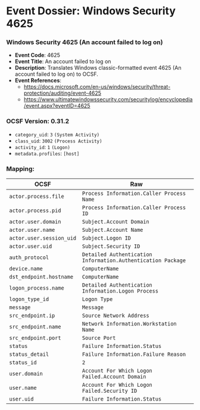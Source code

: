 # Event Dossier: Windows Security 4625
### Windows Security 4625 (An account failed to log on)
- **Event Code**: 4625
- **Event Title**: An account failed to log on
- **Description**: Translates Windows classic-formatted event 4625 (An account failed to log on) to OCSF.
- **Event References**:
  - https://docs.microsoft.com/en-us/windows/security/threat-protection/auditing/event-4625
  - https://www.ultimatewindowssecurity.com/securitylog/encyclopedia/event.aspx?eventID=4625
  
 ### OCSF Version: 0.31.2
 - `category_uid`: `3` `(System Activity)`
 - `class_uid`: `3002` `(Process Activity)`
 - `activity_id`: `1` `(Logon)`
 - `metadata.profiles`: `[host]`
 ### Mapping:
 
| OCSF                     | Raw                                                          |
| ------------------------ | ------------------------------------------------------------ |
| `actor.process.file`     | `Process Information.Caller Process Name`                    |
| `actor.process.pid`      | `Process Information.Caller Process ID`                      |
| `actor.user.domain`      | `Subject.Account Domain`                                     |
| `actor.user.name`        | `Subject.Account Name`                                       |
| `actor.user.session_uid` | `Subject.Logon ID`                                           |
| `actor.user.uid`         | `Subject.Security ID`                                        |
| `auth_protocol`          | `Detailed Authentication Information.Authentication Package` |
| `device.name`            | `ComputerName`                                               |
| `dst_endpoint.hostname`  | `ComputerName`                                               |
| `logon_process.name`     | `Detailed Authentication Information.Logon Process`          |
| `logon_type_id`          | `Logon Type`                                                 |
| `message`                | `Message`                                                    |
| `src_endpoint.ip`        | `Source Network Address`                                     |
| `src_endpoint.name`      | `Network Information.Workstation Name`                       |
| `src_endpoint.port`      | `Source Port`                                                |
| `status`                 | `Failure Information.Status`                                 |
| `status_detail`          | `Failure Information.Failure Reason`                         |
| `status_id`              | `2`                                                          |
| `user.domain`            | `Account For Which Logon Failed.Account Domain`              |
| `user.name`              | `Account For Which Logon Failed.Security ID`                 |
| `user.uid`               | `Failure Information.Status`                                 |
